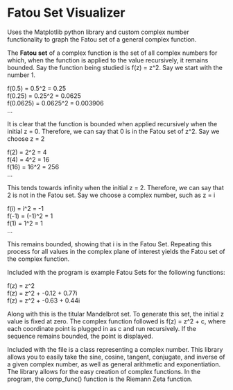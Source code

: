 # Fatou Set Visualizer

Uses the Matplotlib python library and custom complex number functionality to graph the Fatou set of a general complex function.

The **Fatou set** of a complex function is the set of all complex numbers for which, when the function is applied to the value recursively, it remains bounded. Say the function being studied is f(z) = z^2. Say we start with the number 1.

f(0.5) = 0.5^2 = 0.25        
f(0.25) = 0.25^2 = 0.0625         
f(0.0625) = 0.0625^2 = 0.003906        
...      

It is clear that the function is bounded when applied recursively when the initial z = 0. Therefore, we can say that 0 is in the Fatou set of z^2. Say we choose z = 2

f(2) = 2^2 = 4        
f(4) = 4^2 = 16       
f(16) = 16^2 = 256        
...

This tends towards infinity when the initial z = 2. Therefore, we can say that 2 is not in the Fatou set. Say we choose a complex number, such as z = i

f(i) = i^2 = -1       
f(-1) = (-1)^2 = 1        
f(1) = 1^2 = 1        
...

This remains bounded, showing that i is in the Fatou Set. Repeating this process for all values in the complex plane of interest yields the Fatou set of the complex function.

Included with the program is example Fatou Sets for the following functions:

f(z) = z^2        
f(z) = z^2 + -0.12 + 0.77i        
f(z) = z^2 + -0.63 + 0.44i        


Along with this is the titular Mandelbrot set. To generate this set, the initial z value is fixed at zero. The complex function followed is f(z) = z^2 + c, where each coordinate point is plugged in as c and run recursively. If the sequence remains bounded, the point is displayed.

Included with the file is a class representing a complex number. This library allows you to easily take the sine, cosine, tangent, conjugate, and inverse of a given complex number, as well as general arithmetic and exponentiation. The library allows for the easy creation of complex functions. In the program, the comp_func() function is the Riemann Zeta function.
